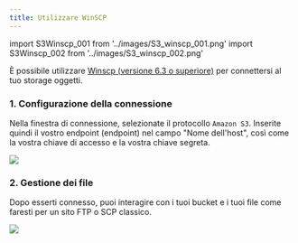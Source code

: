 ```yaml
---
title: Utilizzare WinSCP
---
```

import S3Winscp_001 from '../images/S3_winscp_001.png'
import S3Winscp_002 from '../images/S3_winscp_002.png'

È possibile utilizzare [Winscp (versione 6.3 o superiore)](https://winscp.net/eng/download.php) per connettersi al tuo storage oggetti.

### 1. Configurazione della connessione

Nella finestra di connessione, selezionate il protocollo `Amazon S3`. Inserite quindi il vostro endpoint (endpoint) nel campo "Nome dell'host", così come la vostra chiave di accesso e la vostra chiave segreta.

<img src={S3Winscp_001} />

### 2. Gestione dei file

Dopo esserti connesso, puoi interagire con i tuoi bucket e i tuoi file come faresti per un sito FTP o SCP classico.

<img src={S3Winscp_002} />
